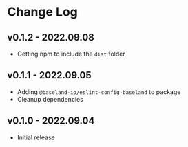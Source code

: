 # Change Log

## v0.1.2 - 2022.09.08

- Getting npm to include the `dist` folder

## v0.1.1 - 2022.09.05

- Adding `@baseland-io/eslint-config-baseland` to package
- Cleanup dependencies


## v0.1.0 - 2022.09.04

- Initial release
